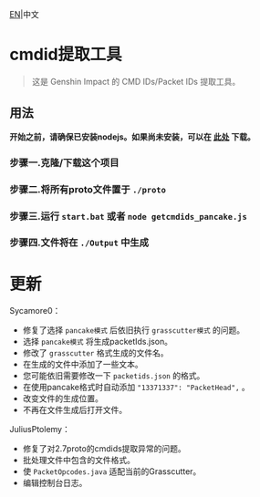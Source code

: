 [EN](README.MD)|中文

# cmdid提取工具
>这是 Genshin Impact 的 CMD IDs/Packet IDs 提取工具。

## 用法
**开始之前，请确保已安装nodejs。如果尚未安装，可以在 [此处](https://nodejs.org/) 下载。**

### 步骤一.克隆/下载这个项目

### 步骤二.将所有proto文件置于 `./proto`

### 步骤三.运行 `start.bat` 或者 `node getcmdids_pancake.js`

### 步骤四.文件将在 `./Output` 中生成

# 更新
Sycamore0：
 - 修复了选择 `pancake模式` 后依旧执行 `grasscutter模式` 的问题。
 - 选择 `pancake模式` 将生成packetIds.json。
 - 修改了 `grasscutter` 格式生成的文件名。
 - 在生成的文件中添加了一些文本。
 - 您可能依旧需要修改一下 `packetids.json` 的格式。
 - 在使用pancake格式时自动添加  `"13371337": "PacketHead",` 。
 - 改变文件的生成位置。
 - 不再在文件生成后打开文件。

JuliusPtolemy：
 - 修复了对2.7proto的cmdids提取异常的问题。
 - 批处理文件中包含的文件格式。
 - 使 `PacketOpcodes.java` 适配当前的Grasscutter。
 - 编辑控制台日志。
